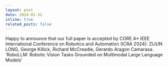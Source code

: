 ```yaml
---
layout: post
date: 2024-01-31
inline: true
related_posts: false
---
```


Happy to announce that our full paper is accepted by CORE A* IEEE International Conference on Robotics and Automation (ICRA 2024): ZIJUN LONG, George Killick, Richard McCreadie, Gerardo Aragon Camarasa. 'RoboLLM: Robotic Vision Tasks Grounded on Multimodal Large Language Models'
